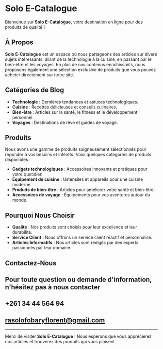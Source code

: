 # Solo E-Catalogue

Bienvenue sur **Solo E-Catalogue**, votre destination en ligne pour des produits de qualité !

## À Propos

**Solo E-Catalogue** est un espace où nous partageons des articles sur divers sujets intéressants, allant de la technologie à la cuisine, en passant par le bien-être et les voyages. En plus de nos contenus enrichissants, nous proposons également une sélection exclusive de produits que vous pouvez acheter directement sur notre site.

## Catégories de Blog

- **Technologie** : Dernières tendances et astuces technologiques.
- **Cuisine** : Recettes délicieuses et conseils culinaires.
- **Bien-être** : Articles sur la santé, le fitness et le développement personnel.
- **Voyages** : Destinations de rêve et guides de voyage.

## Produits

Nous avons une gamme de produits soigneusement sélectionnés pour répondre à vos besoins et intérêts. Voici quelques catégories de produits disponibles :

- **Gadgets technologiques** : Accessoires innovants et pratiques pour votre quotidien.
- **Équipement de cuisine** : Ustensiles et appareils pour une cuisine moderne.
- **Produits de bien-être** : Articles pour améliorer votre santé et bien-être.
- **Accessoires de voyage** : Équipements pour vos aventures autour du monde.

## Pourquoi Nous Choisir

- **Qualité** : Nos produits sont choisis pour leur excellence et leur durabilité.
- **Service Client** : Nous offrons un service client réactif et personnalisé.
- **Articles Informatifs** : Nos articles sont rédigés par des experts passionnés par leur domaine.

## Contactez-Nous

Pour toute question ou demande d'information, n'hésitez pas à nous contacter
--------------------------------------------
+261 34 44 564 94 
--------------------------------------------
rasolofobaryflorent@gmail.com
--------------------------------------------
---

Merci de visiter **Solo E-Catalogue** ! Nous espérons que vous apprécierez nos articles et trouverez des produits qui vous plaisent.
